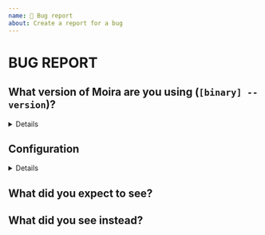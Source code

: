 ```yaml
---
name: 🐞 Bug report
about: Create a report for a bug
---
```


# BUG REPORT

## What version of Moira are you using (`[binary] --version`)?

<!-- Please fill version for each binary -->

<details><pre>

$ api --version

$ checker --version

$ cli --version

$ filter --version

$ notifier --version

</pre></details>

## Configuration

<!-- Please fill all configuration files as much as possible. This will help us to find the problem. -->

<details>

`api.yaml`

```yaml

```

`checker.yaml`

```yaml

```

`cli.yaml`

```yaml

```

`filter.yaml`

```yaml

```

`notifier.yaml`

```yaml

```

</details>

## What did you expect to see?

## What did you see instead?
